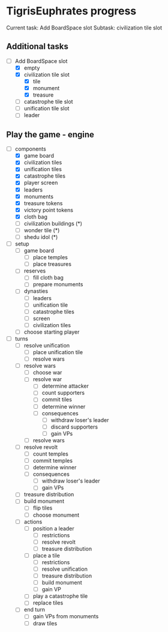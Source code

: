 # TigrisEuphrates progress
Current task: Add BoardSpace slot
Subtask: civilization tile slot

## Additional tasks

- [ ] Add BoardSpace slot
  - [x] empty
  - [x] civilization tile slot
    - [x] tile
    - [x] monument
    - [x] treasure
  - [ ] catastrophe tile slot
  - [ ] unification tile slot
  - [ ] leader

## Play the game - engine

- [ ] components
  - [x] game board
  - [x] civilization tiles
  - [x] unification tiles
  - [x] catastrophe tiles
  - [x] player screen
  - [x] leaders
  - [x] monuments
  - [x] treasure tokens
  - [x] victory point tokens
  - [x] cloth bag
  - [ ] civilization buildings (*) 
  - [ ] wonder tile (*)
  - [ ] shedu idol (*)

- [ ] setup
  - [ ] game board
    - [ ] place temples
    - [ ] place treasures
  - [ ] reserves
    - [ ] fill cloth bag
    - [ ] prepare monuments
  - [ ] dynasties
    - [ ] leaders
    - [ ] unification tile
    - [ ] catastrophe tiles
    - [ ] screen
    - [ ] civilization tiles
  - [ ] choose starting player
 
- [ ] turns
  - [ ] resolve unification
    - [ ] place unification tile
    - [ ] resolve wars
  - [ ] resolve wars
    - [ ] choose war
    - [ ] resolve war
      - [ ] determine attacker
      - [ ] count supporters
      - [ ] commit tiles
      - [ ] determine winner
      - [ ] consequences
        - [ ] withdraw loser's leader 
        - [ ] discard supporters
        - [ ] gain VPs
    - [ ] resolve wars
  - [ ] resolve revolt
    - [ ] count temples
    - [ ] commit temples
    - [ ] determine winner
    - [ ] consequences  
      - [ ] withdraw loser's leader
      - [ ] gain VPs
  - [ ] treasure distribution
  - [ ] build monument
    - [ ] flip tiles
    - [ ] choose monument
  - [ ] actions
    - [ ] position a leader
      - [ ] restrictions
      - [ ] resolve revolt
      - [ ] treasure distribution
    - [ ] place a tile
      - [ ] restrictions
      - [ ] resolve unification
      - [ ] treasure distribution
      - [ ] build monument
      - [ ] gain VP
    - [ ] play a catastrophe tile
    - [ ] replace tiles
  - [ ] end turn
    - [ ] gain VPs from monuments
    - [ ] draw tiles
